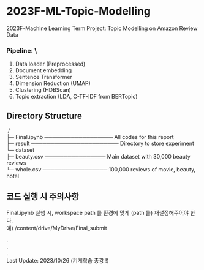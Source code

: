 # 2023F-ML-Topic-Modelling
2023F-Machine Learning Term Project: Topic Modelling on Amazon Review Data
### Pipeline: \ 
1. Data loader (Preprocessed)
2. Document embedding
3. Sentence Transformer
4. Dimension Reduction (UMAP)
5. Clustering (HDBScan)
6. Topic extraction (LDA, C-TF-IDF from BERTopic)

## Directory Structure
./ \
├─ Final.ipynb ────────────────── All codes for this report \
├─ result ─────────────────────── Directory to store experiment  \
└─ dataset \
   ├─ beauty.csv ──────────────── Main dataset with 30,000 beauty reviews \
   └─ whole.csv ───────────────── 100,000 reviews of movie, beauty, hotel
   
## 코드 실행 시 주의사항
Final.ipynb 실행 시, workspace path 를 환경에 맞게 (path 를) 재설정해주어야 한다. \
예) /content/drive/MyDrive/Final_submit 

. \
. \
. \
Last Update: 2023/10/26 (기계학습 종강 !)
